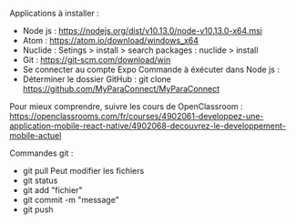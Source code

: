 Applications à installer : 
- Node js : https://nodejs.org/dist/v10.13.0/node-v10.13.0-x64.msi
- Atom : https://atom.io/download/windows_x64
- Nuclide : Setings > install > search packages : nuclide > install
- Git : https://git-scm.com/download/win
- Se connecter au compte Expo
Commande à éxécuter dans Node js :
- Déterminer le dossier GitHub : git clone https://github.com/MyParaConnect/MyParaConnect

Pour mieux comprendre, suivre les cours de OpenClassroom : https://openclassrooms.com/fr/courses/4902061-developpez-une-application-mobile-react-native/4902068-decouvrez-le-developpement-mobile-actuel

Commandes git :
- git pull
  Peut modifier les fichiers
- git status
- git add "fichier"
- git commit -m "message"
- git push
